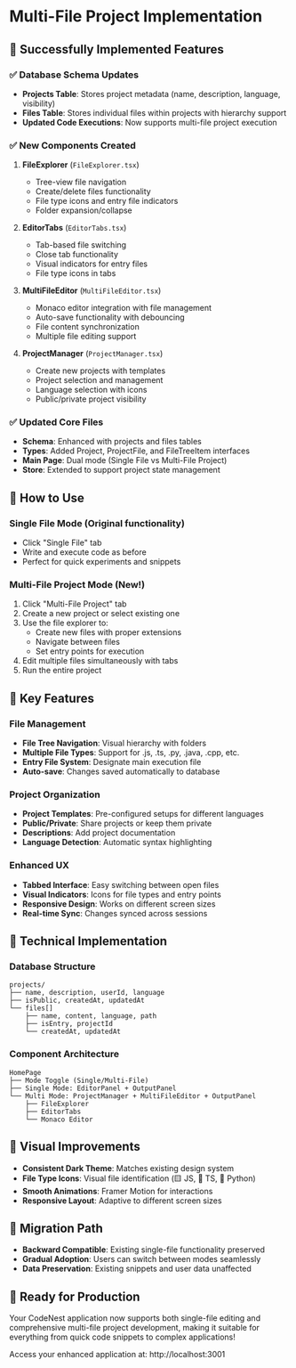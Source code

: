 # Multi-File Project Implementation

## 🎉 Successfully Implemented Features

### ✅ **Database Schema Updates**
- **Projects Table**: Stores project metadata (name, description, language, visibility)
- **Files Table**: Stores individual files within projects with hierarchy support
- **Updated Code Executions**: Now supports multi-file project execution

### ✅ **New Components Created**

1. **FileExplorer** (`FileExplorer.tsx`)
   - Tree-view file navigation
   - Create/delete files functionality
   - File type icons and entry file indicators
   - Folder expansion/collapse

2. **EditorTabs** (`EditorTabs.tsx`)
   - Tab-based file switching
   - Close tab functionality
   - Visual indicators for entry files
   - File type icons in tabs

3. **MultiFileEditor** (`MultiFileEditor.tsx`)
   - Monaco editor integration with file management
   - Auto-save functionality with debouncing
   - File content synchronization
   - Multiple file editing support

4. **ProjectManager** (`ProjectManager.tsx`)
   - Create new projects with templates
   - Project selection and management
   - Language selection with icons
   - Public/private project visibility

### ✅ **Updated Core Files**
- **Schema**: Enhanced with projects and files tables
- **Types**: Added Project, ProjectFile, and FileTreeItem interfaces
- **Main Page**: Dual mode (Single File vs Multi-File Project)
- **Store**: Extended to support project state management

## 🚀 **How to Use**

### **Single File Mode** (Original functionality)
- Click "Single File" tab
- Write and execute code as before
- Perfect for quick experiments and snippets

### **Multi-File Project Mode** (New!)
1. Click "Multi-File Project" tab
2. Create a new project or select existing one
3. Use the file explorer to:
   - Create new files with proper extensions
   - Navigate between files
   - Set entry points for execution
4. Edit multiple files simultaneously with tabs
5. Run the entire project

## 🎯 **Key Features**

### **File Management**
- **File Tree Navigation**: Visual hierarchy with folders
- **Multiple File Types**: Support for .js, .ts, .py, .java, .cpp, etc.
- **Entry File System**: Designate main execution file
- **Auto-save**: Changes saved automatically to database

### **Project Organization**
- **Project Templates**: Pre-configured setups for different languages
- **Public/Private**: Share projects or keep them private  
- **Descriptions**: Add project documentation
- **Language Detection**: Automatic syntax highlighting

### **Enhanced UX**
- **Tabbed Interface**: Easy switching between open files
- **Visual Indicators**: Icons for file types and entry points
- **Responsive Design**: Works on different screen sizes
- **Real-time Sync**: Changes synced across sessions

## 🔧 **Technical Implementation**

### **Database Structure**
```
projects/
├── name, description, userId, language
├── isPublic, createdAt, updatedAt
└── files[]
    ├── name, content, language, path
    ├── isEntry, projectId
    └── createdAt, updatedAt
```

### **Component Architecture**
```
HomePage
├── Mode Toggle (Single/Multi-File)
├── Single Mode: EditorPanel + OutputPanel
└── Multi Mode: ProjectManager + MultiFileEditor + OutputPanel
    ├── FileExplorer
    ├── EditorTabs
    └── Monaco Editor
```

## 🎨 **Visual Improvements**
- **Consistent Dark Theme**: Matches existing design system
- **File Type Icons**: Visual file identification (🟨 JS, 🔷 TS, 🐍 Python)
- **Smooth Animations**: Framer Motion for interactions
- **Responsive Layout**: Adaptive to different screen sizes

## 🔄 **Migration Path**
- **Backward Compatible**: Existing single-file functionality preserved
- **Gradual Adoption**: Users can switch between modes seamlessly
- **Data Preservation**: Existing snippets and user data unaffected

## 🚀 **Ready for Production**
Your CodeNest application now supports both single-file editing and comprehensive multi-file project development, making it suitable for everything from quick code snippets to complex applications!

Access your enhanced application at: http://localhost:3001
